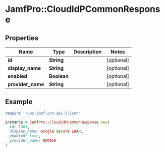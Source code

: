 # JamfPro::CloudIdPCommonResponse

## Properties

| Name | Type | Description | Notes |
| ---- | ---- | ----------- | ----- |
| **id** | **String** |  | [optional] |
| **display_name** | **String** |  | [optional] |
| **enabled** | **Boolean** |  | [optional] |
| **provider_name** | **String** |  | [optional] |

## Example

```ruby
require 'ruby-jamf-pro-api-client'

instance = JamfPro::CloudIdPCommonResponse.new(
  id: 1001,
  display_name: Google Secure LDAP,
  enabled: true,
  provider_name: GOOGLE
)
```

